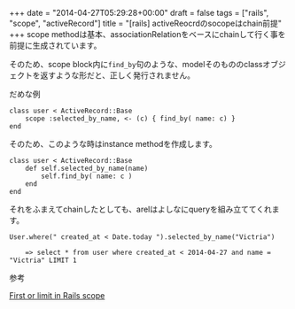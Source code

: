 +++
date = "2014-04-27T05:29:28+00:00"
draft = false
tags = ["rails", "scope", "activeRecord"]
title = "[rails] activeReocrdのsocopeはchain前提"
+++
scope methodは基本、associationRelationをベースにchainして行く事を前提に生成されています。


そのため、scope block内に`find_by`句のような、modelそのもののclassオブジェクトを返すような形だと、正しく発行されません。

だめな例

	class user < ActiveRecord::Base
		scope :selected_by_name, <- (c) { find_by( name: c) }
	end

そのため、このような時はinstance methodを作成します。


	class user < ActiveRecord::Base
		def self.selected_by_name(name)
			self.find_by( name: c )
		end
	end

	
それをふまえてchainしたとしても、arelはよしなにqueryを組み立ててくれます。

	User.where(" created_at < Date.today ").selected_by_name("Victria")

        => select * from user where created_at < 2014-04-27 and name = "Victria" LIMIT 1

参考

[First or limit in Rails scope](http://stackoverflow.com/questions/13070658/first-or-limit-in-rails-scope)
